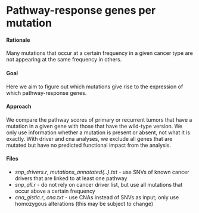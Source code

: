 Pathway-response genes per mutation
===================================

#### Rationale

Many mutations that occur at a certain frequency in a given cancer type are not
appearing at the same frequency in others. 

#### Goal

Here we aim to figure out which mutations give rise to the expression of which
pathway-response genes.

#### Approach

We compare the pathway scores of primary or recurrent tumors that have a
mutation in a given gene with those that have the wild-type version. We only
use information whether a mutation is present or absent, not what it is
exactly. With driver and cna analyses, we exclude all genes that are mutated
but have no predicted functional impact from the analysis.

#### Files

* *snp_drivers.r*, *mutations_annotated{..}.txt* - use SNVs of known cancer
drivers that are linked to at least one pathway
* *snp_all.r* - do not rely on cancer driver list, but use all mutations that
occur above a certain frequency
* *cna_gistic.r*, *cna.txt* - use CNAs instead of SNVs as input; only use
homozygous alterations (this may be subject to change)
